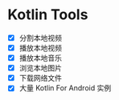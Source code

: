 # Kotlin Tools

- [x] 分割本地视频
- [x] 播放本地视频
- [x] 播放本地音乐
- [x] 浏览本地图片
- [x] 下载网络文件
- [x] 大量 Kotlin For Android 实例